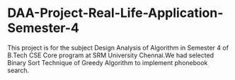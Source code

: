 # DAA-Project-Real-Life-Application-Semester-4
This project is for the subject Design Analysis of Algorithm in Semester 4 of B.Tech CSE Core program at SRM University Chennai.We had selected Binary Sort Technique of Greedy Algorithm to implement phonebook search.
